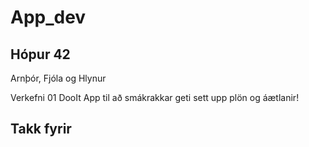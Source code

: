 # App_dev


## Hópur 42
Arnþór, Fjóla og Hlynur

Verkefni 01
DooIt
	App til að smákrakkar geti sett upp plön og áætlanir! 



## Takk fyrir
